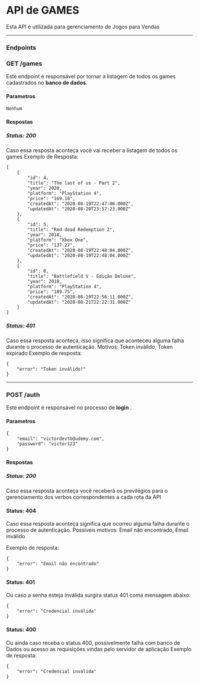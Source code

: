API de GAMES
===================
Esta API é utilizada para gerenciamento de Jogos para Vendas

----------


### Endpoints

### GET  /games
Este endpoint é responsável por tornar a listagem de todos os games cadastrados no **banco de dados**.

#### Parametros
```
Nenhum
```

#### **Respostas**
##### ***Status:*** 200
Caso essa resposta aconteça você vai receber a listagem de todos os games
Exemplo de Resposta:
```
[
    {
        "id": 4,
        "title": "The last of us - Part 2",
        "year": 2020,
        "platform": "PlayStation 4",
        "price": "169.18",
        "createdAt": "2020-08-19T22:47:06.000Z",
        "updatedAt": "2020-08-20T23:57:23.000Z"
    },
    {
        "id": 5,
        "title": "Red dead Redemption 2",
        "year": 2018,
        "platform": "Xbox One",
        "price": "137.27",
        "createdAt": "2020-08-19T22:48:04.000Z",
        "updatedAt": "2020-08-19T22:48:04.000Z"
    },
    {
        "id": 8,
        "title": "Battlefield V - Edição Deluxe",
        "year": 2018,
        "platform": "PlayStation 4",
        "price": "189.75",
        "createdAt": "2020-08-19T22:56:11.000Z",
        "updatedAt": "2020-08-21T22:22:31.000Z"
    }
]
```

##### ***Status:*** 401
Caso essa resposta aconteça, isso significa que aconteceu alguma falha durante o processo de autenticação. Motivos: Token inválido, Token expirado
Exemplo de resposta:
```
{
	"error": "Token inválido!"
}
```
---
### POST /auth
Este endpoint é responsável no processo de **login** .

#### Parametros
```
{
	"email": "victordevtb@udemy.com",
	"password": "victor123"
}
```

#### **Respostas**
##### **Status:** 200

Caso essa resposta aconteça você receberá os previlégios para o gerenciamento dos verbos correspondentes a cada rota da API

#### **Status:** 404

Caso essa resposta aconteça significa que ocorreu alguma falha durante o processo de autenticação. Possíveis motivos: Email não encontrado, Email inválido

Exemplo de resposta:
```
{
    "error": "Email não encontrado"
}
```

#### **Status:** 401

Ou caso a senha esteja inválida surgira status 401 coma mensagem abaixo:
```
{
    "error": "Credencial inválida"
}
```

#### **Status:** 400
Ou ainda caso receba o status 400, possivelmente falha com banco de Dados ou acesso as requisições vindas pelo servidor de aplicação
Exemplo de resposta:
```
{
    "error": "Credencial inválida"
}
```
